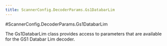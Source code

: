 ```yaml
---
title: ScannerConfig.DecoderParams.Gs1DatabarLim
---
```

#ScannerConfig.DecoderParams.Gs1DatabarLim

The Gs1DatabarLim class provides access to parameters that are
 available for the GS1 Databar Lim decoder.

